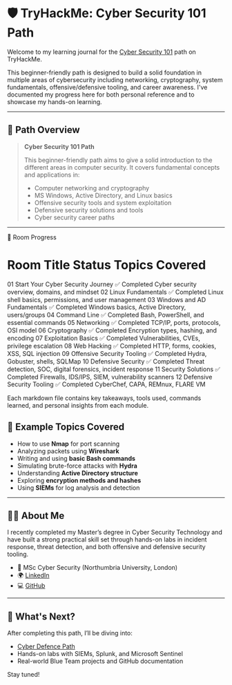 # 🛡️ TryHackMe: Cyber Security 101 Path

Welcome to my learning journal for the [Cyber Security 101](https://tryhackme.com/path/outline/cybersecurity101) path on TryHackMe.

This beginner-friendly path is designed to build a solid foundation in multiple areas of cybersecurity including networking, cryptography, system fundamentals, offensive/defensive tooling, and career awareness. I've documented my progress here for both personal reference and to showcase my hands-on learning.

---

## 🧠 Path Overview

> **Cyber Security 101 Path**
>
> This beginner-friendly path aims to give a solid introduction to the different areas in computer security. It covers fundamental concepts and applications in:
>
> - Computer networking and cryptography  
> - MS Windows, Active Directory, and Linux basics  
> - Offensive security tools and system exploitation  
> - Defensive security solutions and tools  
> - Cyber security career paths

---


📁 Room Progress
#	Room Title	Status	Topics Covered
01	Start Your Cyber Security Journey	✅ Completed	Cyber security overview, domains, and mindset
02	Linux Fundamentals	✅ Completed	Linux shell basics, permissions, and user management
03	Windows and AD Fundamentals	✅ Completed	Windows basics, Active Directory, users/groups
04	Command Line	✅ Completed	Bash, PowerShell, and essential commands
05	Networking	✅ Completed	TCP/IP, ports, protocols, OSI model
06	Cryptography	✅ Completed	Encryption types, hashing, and encoding
07	Exploitation Basics	✅ Completed	Vulnerabilities, CVEs, privilege escalation
08	Web Hacking	✅ Completed	HTTP, forms, cookies, XSS, SQL injection
09	Offensive Security Tooling	✅ Completed	Hydra, Gobuster, shells, SQLMap
10	Defensive Security	✅ Completed	Threat detection, SOC, digital forensics, incident response
11	Security Solutions	✅ Completed	Firewalls, IDS/IPS, SIEM, vulnerability scanners
12	Defensive Security Tooling	✅ Completed	CyberChef, CAPA, REMnux, FLARE VM

Each markdown file contains key takeaways, tools used, commands learned, and personal insights from each module.

## 📸 Example Topics Covered

- How to use **Nmap** for port scanning  
- Analyzing packets using **Wireshark**  
- Writing and using **basic Bash commands**  
- Simulating brute-force attacks with **Hydra**  
- Understanding **Active Directory structure**  
- Exploring **encryption methods and hashes**  
- Using **SIEMs** for log analysis and detection

---

## 🧑‍💻 About Me

I recently completed my Master’s degree in Cyber Security Technology and have built a strong practical skill set through hands-on labs in incident response, threat detection, and both offensive and defensive security tooling.

- 💼 MSc Cyber Security (Northumbria University, London)
- 🌍 [LinkedIn](https://www.linkedin.com/in/urvashi-godumalani-043840113/)
- 💻 [GitHub](https://github.com/pyl0v3r)

---

## 🚀 What's Next?

After completing this path, I’ll be diving into:
- [Cyber Defence Path](https://tryhackme.com/path/outline/cyber-defence)
- Hands-on labs with SIEMs, Splunk, and Microsoft Sentinel
- Real-world Blue Team projects and GitHub documentation

Stay tuned!
